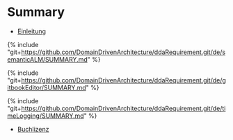 # Summary
* [Einleitung](README.md)

{% include "git+https://github.com/DomainDrivenArchitecture/ddaRequirement.git/de/semanticALM/SUMMARY.md" %} 

{% include "git+https://github.com/DomainDrivenArchitecture/ddaRequirement.git/de/gitbookEditor/SUMMARY.md" %} 

{% include "git+https://github.com/DomainDrivenArchitecture/ddaRequirement.git/de/timeLogging/SUMMARY.md" %} 

* [Buchlizenz](LICENSE.md)